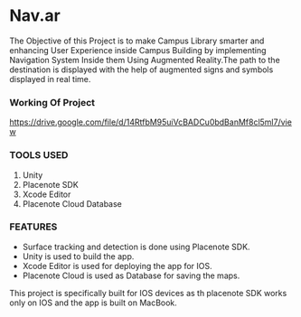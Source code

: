 # Nav.ar

The Objective of this Project is to make Campus Library smarter and enhancing User Experience inside Campus Building by implementing Navigation System Inside them Using Augmented Reality.The path to the destination is displayed with the help of augmented signs and symbols displayed in real time.

### Working Of Project

https://drive.google.com/file/d/14RtfbM95uiVcBADCu0bdBanMf8cl5ml7/view

### TOOLS USED

1. Unity
2. Placenote SDK
3. Xcode Editor
4. Placenote Cloud Database


### FEATURES

- Surface tracking and detection is done using Placenote SDK.
- Unity is used to build the app.
- Xcode Editor is used for deploying the app for IOS.
- Placenote Cloud is used as Database for saving the maps.

This project is specifically built for IOS devices as th placenote SDK works only on IOS and the app is built on MacBook. 

